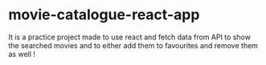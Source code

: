 # movie-catalogue-react-app
It is a practice project made to use react and fetch data from API to show the searched movies and to either add them to favourites and remove them as well !
